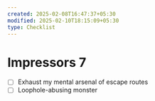 ```yaml
---
created: 2025-02-08T16:47:37+05:30
modified: 2025-02-10T18:15:09+05:30
type: Checklist
---
```


# Impressors 7

- [ ] Exhaust my mental arsenal of escape routes
- [ ] Loophole-abusing monster
